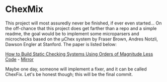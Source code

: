 # ChexMix

This project will most assuredly never be finished, if ever even started... On the off-chance that
this project does get farther than a repo and a simple readme, the goal would be to implement some
microparsers and microchecks based on the μChex system by Fraser Brown, Andres Notzli, Dawson Engler
at Stanford. The paper is listed below:


[How to Build Static Checking Systems
Using Orders of Magnitude Less Code](http://iot.stanford.edu/pubs/fraser-less-code.pdf) -
[Mirror](http://web.stanford.edu/~mlfbrown/paper.pdf)


Maybe one day, someone will implement a fixer, and it can be called ChexFix. Let's be honest though; this will be the final commit.
